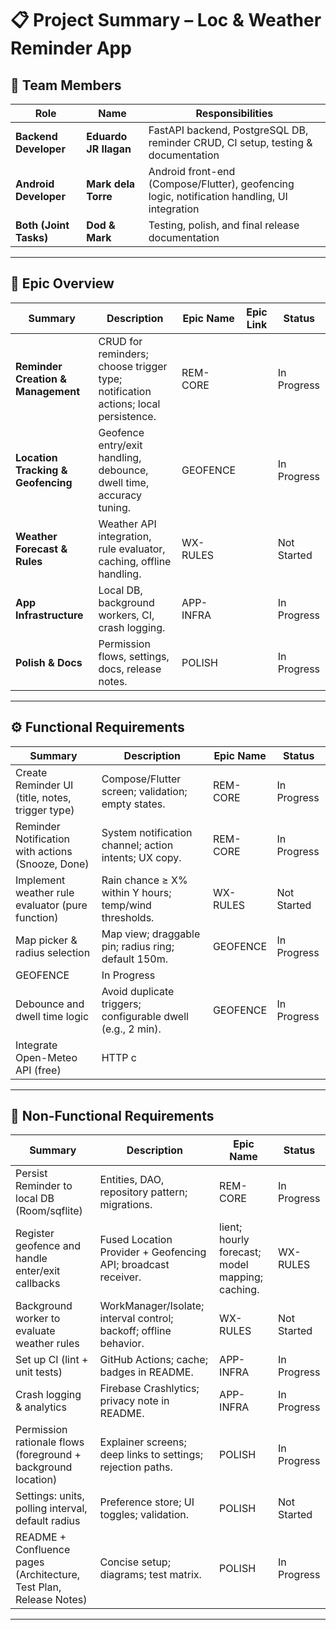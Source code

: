 # 📋 Project Summary – Loc & Weather Reminder App

## 👥 Team Members
| Role | Name | Responsibilities |
|------|------|------------------|
| **Backend Developer** | **Eduardo JR Ilagan** | FastAPI backend, PostgreSQL DB, reminder CRUD, CI setup, testing & documentation |
| **Android Developer** | **Mark dela Torre** | Android front-end (Compose/Flutter), geofencing logic, notification handling, UI integration |
| **Both (Joint Tasks)** | **Dod & Mark** | Testing, polish, and final release documentation |

---

## 🧾 Epic Overview

| Summary | Description | Epic Name | Epic Link | Status |
|----------|--------------|------------|------------|---------|
| **Reminder Creation & Management** | CRUD for reminders; choose trigger type; notification actions; local persistence. | REM-CORE |  | In Progress |
| **Location Tracking & Geofencing** | Geofence entry/exit handling, debounce, dwell time, accuracy tuning. | GEOFENCE |  | In Progress |
| **Weather Forecast & Rules** | Weather API integration, rule evaluator, caching, offline handling. | WX-RULES |  | Not Started |
| **App Infrastructure** | Local DB, background workers, CI, crash logging. | APP-INFRA |  | In Progress |
| **Polish & Docs** | Permission flows, settings, docs, release notes. | POLISH |  | In Progress |

---

## ⚙️ Functional Requirements

| Summary | Description | Epic Name | Status |
|----------|--------------|------------|---------|
| Create Reminder UI (title, notes, trigger type) | Compose/Flutter screen; validation; empty states. | REM-CORE | In Progress |
| Reminder Notification with actions (Snooze, Done) | System notification channel; action intents; UX copy. | REM-CORE | In Progress |
| Implement weather rule evaluator (pure function) | Rain chance ≥ X% within Y hours; temp/wind thresholds. | WX-RULES | Not Started |
| Map picker & radius selection | Map view; draggable pin; radius ring; default 150m. | GEOFENCE | In Progress |
GEOFENCE | In Progress |
| Debounce and dwell time logic | Avoid duplicate triggers; configurable dwell (e.g., 2 min). | GEOFENCE | In Progress |
| Integrate Open-Meteo API (free) | HTTP c
---

## 🧩 Non-Functional Requirements

| Summary | Description | Epic Name | Status |
|----------|--------------|------------|---------|
| Persist Reminder to local DB (Room/sqflite) | Entities, DAO, repository pattern; migrations. | REM-CORE | In Progress |
| Register geofence and handle enter/exit callbacks | Fused Location Provider + Geofencing API; broadcast receiver. | lient; hourly forecast; model mapping; caching. | WX-RULES | Not Started |
| Background worker to evaluate weather rules | WorkManager/Isolate; interval control; backoff; offline behavior. | WX-RULES | Not Started |
| Set up CI (lint + unit tests) | GitHub Actions; cache; badges in README. | APP-INFRA | In Progress |
| Crash logging & analytics | Firebase Crashlytics; privacy note in README. | APP-INFRA | In Progress |
| Permission rationale flows (foreground + background location) | Explainer screens; deep links to settings; rejection paths. | POLISH | In Progress |
| Settings: units, polling interval, default radius | Preference store; UI toggles; validation. | POLISH | Not Started |
| README + Confluence pages (Architecture, Test Plan, Release Notes) | Concise setup; diagrams; test matrix. | POLISH | In Progress |

---


